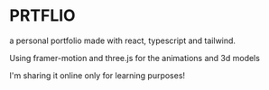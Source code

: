 # PRTFLIO
a personal portfolio made with react, typescript and tailwind.

Using framer-motion and three.js for the animations and 3d models

I'm sharing it online only for learning purposes!
